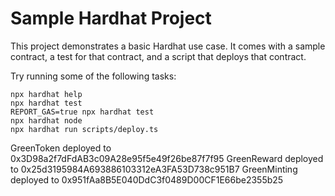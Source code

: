 # Sample Hardhat Project

This project demonstrates a basic Hardhat use case. It comes with a sample contract, a test for that contract, and a script that deploys that contract.

Try running some of the following tasks:

```shell
npx hardhat help
npx hardhat test
REPORT_GAS=true npx hardhat test
npx hardhat node
npx hardhat run scripts/deploy.ts
```


GreenToken  deployed to 0x3D98a2f7dFdAB3c09A28e95f5e49f26be87f7f95
GreenReward  deployed to 0x25d3195984A693886103312eA3FA53D738c951B7
GreenMinting  deployed to 0x951fAa8B5E040DdC3f0489D00CF1E66be2355b25

